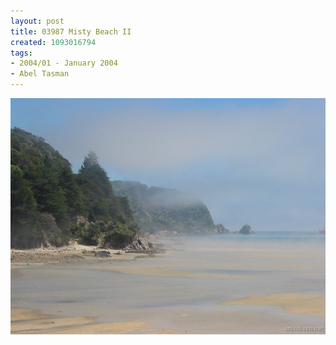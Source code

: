 ```yaml
---
layout: post
title: 03987 Misty Beach II
created: 1093016794
tags:
- 2004/01 - January 2004
- Abel Tasman
---
```


<img src="/image/images/03987_misty_beach_ii-1391.jpg"/>

